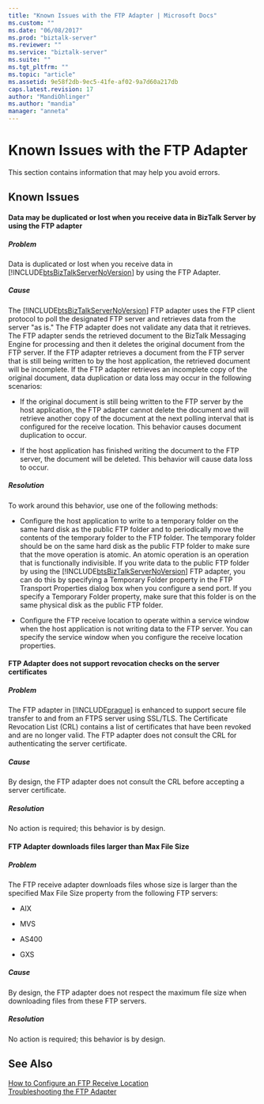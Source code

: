 ```yaml
---
title: "Known Issues with the FTP Adapter | Microsoft Docs"
ms.custom: ""
ms.date: "06/08/2017"
ms.prod: "biztalk-server"
ms.reviewer: ""
ms.service: "biztalk-server"
ms.suite: ""
ms.tgt_pltfrm: ""
ms.topic: "article"
ms.assetid: 9e58f2db-9ec5-41fe-af02-9a7d60a217db
caps.latest.revision: 17
author: "MandiOhlinger"
ms.author: "mandia"
manager: "anneta"
---
```

# Known Issues with the FTP Adapter
This section contains information that may help you avoid errors.  
  
## Known Issues  
  
#### Data may be duplicated or lost when you receive data in BizTalk Server by using the FTP adapter  
  
##### Problem  
 Data is duplicated or lost when you receive data in [!INCLUDE[btsBizTalkServerNoVersion](../includes/btsbiztalkservernoversion-md.md)] by using the FTP Adapter.  
  
##### Cause  
 The [!INCLUDE[btsBizTalkServerNoVersion](../includes/btsbiztalkservernoversion-md.md)] FTP adapter uses the FTP client protocol to poll the designated FTP server and retrieves data from the server "as is." The FTP adapter does not validate any data that it retrieves. The FTP adapter sends the retrieved document to the BizTalk Messaging Engine for processing and then it deletes the original document from the FTP server. If the FTP adapter retrieves a document from the FTP server that is still being written to by the host application, the retrieved document will be incomplete. If the FTP adapter retrieves an incomplete copy of the original document, data duplication or data loss may occur in the following scenarios:  
  
-   If the original document is still being written to the FTP server by the host application, the FTP adapter cannot delete the document and will retrieve another copy of the document at the next polling interval that is configured for the receive location. This behavior causes document duplication to occur.  
  
-   If the host application has finished writing the document to the FTP server, the document will be deleted. This behavior will cause data loss to occur.  
  
##### Resolution  
 To work around this behavior, use one of the following methods:  
  
-   Configure the host application to write to a temporary folder on the same hard disk as the public FTP folder and to periodically move the contents of the temporary folder to the FTP folder. The temporary folder should be on the same hard disk as the public FTP folder to make sure that the move operation is atomic. An atomic operation is an operation that is functionally indivisible. If you write data to the public FTP folder by using the [!INCLUDE[btsBizTalkServerNoVersion](../includes/btsbiztalkservernoversion-md.md)] FTP adapter, you can do this by specifying a Temporary Folder property in the FTP Transport Properties dialog box when you configure a send port. If you specify a Temporary Folder property, make sure that this folder is on the same physical disk as the public FTP folder.  
  
-   Configure the FTP receive location to operate within a service window when the host application is not writing data to the FTP server. You can specify the service window when you configure the receive location properties.  
  
#### FTP Adapter does not support revocation checks on the server certificates  
  
##### Problem  
 The FTP adapter in [!INCLUDE[prague](../includes/prague-md.md)] is enhanced to support secure file transfer to and from an FTPS server using SSL/TLS. The Certificate Revocation List (CRL) contains a list of certificates that have been revoked and are no longer valid. The FTP adapter does not consult the CRL for authenticating the server certificate.  
  
##### Cause  
 By design, the FTP adapter does not consult the CRL before accepting a server certificate.  
  
##### Resolution  
 No action is required; this behavior is by design.  
  
#### FTP Adapter downloads files larger than Max File Size  
  
##### Problem  
 The FTP receive adapter downloads files whose size is larger than the specified Max File Size property from the following FTP servers:  
  
-   AIX  
  
-   MVS  
  
-   AS400  
  
-   GXS  
  
##### Cause  
 By design, the FTP adapter does not respect the maximum file size when downloading files from these FTP servers.  
  
##### Resolution  
 No action is required; this behavior is by design.  
  
## See Also  
 [How to Configure an FTP Receive Location](../Topic/How%20to%20Configure%20an%20FTP%20Receive%20Location.md)   
 [Troubleshooting the FTP Adapter](../core/troubleshooting-the-ftp-adapter.md)